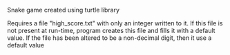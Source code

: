 Snake game created using turtle library

Requires a file "high_score.txt" with only an integer written to it. If this file is not present at run-time, program 
creates this file and fills it with a default value. If the file has been altered to be a non-decimal digit, then it 
use a default value
